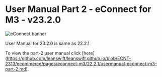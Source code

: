 #  User Manual Part 2 - eConnect for M3 - v23.2.0

![eConnect banner](../../../../images/banner-econnect-m3.jpg)

User Manual for 23.2.0 is same as 22.2.1

To view the part-2 user manual click [here]
(https://github.com/leanswift/leanswift.github.io/blob/ECNT-2313/ecommerce/pages/econnect-m3/22.2.1/usermanual-econnect-m3-part-2.md).


